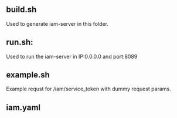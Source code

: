 ## build.sh
Used to generate iam-server in this folder.
## run.sh:
Used to run the iam-server in IP:0.0.0.0 and port:8089
## example.sh
Example requst for /iam/service_token with dummy request params.
## iam.yaml
